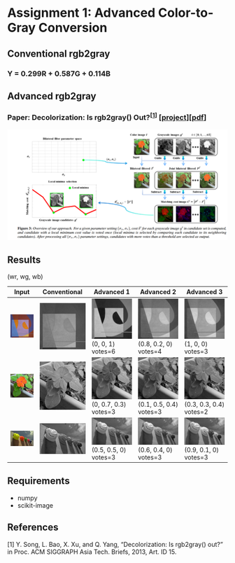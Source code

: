 # Assignment 1: Advanced Color-to-Gray Conversion

## Conventional rgb2gray

### Y = 0.299R + 0.587G + 0.114B

## Advanced rgb2gray

### Paper: Decolorization: Is rgb2gray() Out?<sup>[[1](#one)]</sup> [[project](https://ybsong00.github.io/siga13tb/)][[pdf](https://ybsong00.github.io/siga13tb/siga13tb_final.pdf)]
![Overview](Overview.png)

## Results

(wr, wg, wb)

Input | Conventional | Advanced 1 | Advanced 2 | Advanced 3
--- | --- | --- | --- | --- 
![1a](testdata/1a.png) | ![1a_y](testdata/1a_y.png) | ![1a_y1](testdata/1a_y1.png) (0, 0, 1) votes=6 | ![1a_y2](testdata/1a_y2.png) (0.8, 0.2, 0) votes=4 | ![1a_y3](testdata/1a_y3.png) (1, 0, 0) votes=3
![1b](testdata/1b.png) | ![1b_y](testdata/1b_y.png) | ![1b_y1](testdata/1b_y1.png) (0, 0.7, 0.3) votes=3 | ![1b_y2](testdata/1b_y2.png) (0.1, 0.5, 0.4) votes=3 | ![1b_y3](testdata/1b_y3.png) (0.3, 0.3, 0.4) votes=2
![1c](testdata/1c.png) | ![1c_y](testdata/1c_y.png) | ![1c_y1](testdata/1c_y1.png) (0.5, 0.5, 0) votes=3 | ![1c_y2](testdata/1c_y2.png) (0.6, 0.4, 0) votes=3 | ![1c_y3](testdata/1c_y3.png) (0.9, 0.1, 0) votes=3

## Requirements
* numpy
* scikit-image

## References
<one id="one"> 
[1] Y. Song, L. Bao, X. Xu, and Q. Yang, “Decolorization: Is rgb2gray()  out?” in Proc. ACM SIGGRAPH Asia Tech. Briefs, 2013, Art. ID 15.
</one>
